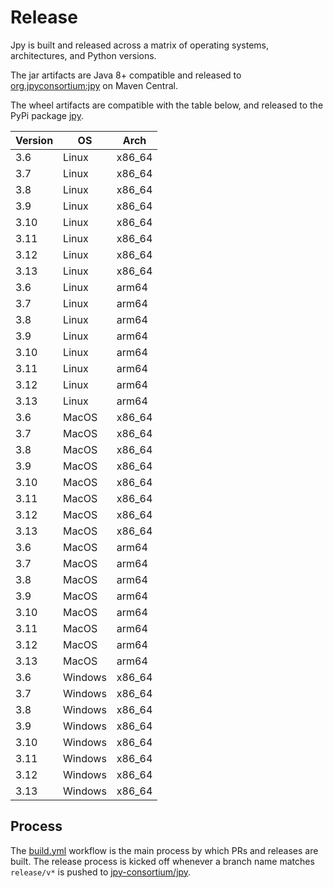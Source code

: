 # Release

Jpy is built and released across a matrix of operating systems, architectures, and Python versions.

The jar artifacts are Java 8+ compatible and released to [org.jpyconsortium:jpy](https://repo1.maven.org/maven2/org/jpyconsortium/jpy) on Maven Central.

The wheel artifacts are compatible with the table below, and released to the PyPi package [jpy](https://pypi.org/project/jpy/).

| Version | OS      | Arch   |
|---------|---------|--------|
| 3.6     | Linux   | x86_64 |
| 3.7     | Linux   | x86_64 |
| 3.8     | Linux   | x86_64 |
| 3.9     | Linux   | x86_64 |
| 3.10    | Linux   | x86_64 |
| 3.11    | Linux   | x86_64 |
| 3.12    | Linux   | x86_64 |
| 3.13    | Linux   | x86_64 |
| 3.6     | Linux   | arm64  |
| 3.7     | Linux   | arm64  |
| 3.8     | Linux   | arm64  |
| 3.9     | Linux   | arm64  |
| 3.10    | Linux   | arm64  |
| 3.11    | Linux   | arm64  |
| 3.12    | Linux   | arm64  |
| 3.13    | Linux   | arm64  |
| 3.6     | MacOS   | x86_64 |
| 3.7     | MacOS   | x86_64 |
| 3.8     | MacOS   | x86_64 |
| 3.9     | MacOS   | x86_64 |
| 3.10    | MacOS   | x86_64 |
| 3.11    | MacOS   | x86_64 |
| 3.12    | MacOS   | x86_64 |
| 3.13    | MacOS   | x86_64 |
| 3.6     | MacOS   | arm64  |
| 3.7     | MacOS   | arm64  |
| 3.8     | MacOS   | arm64  |
| 3.9     | MacOS   | arm64  |
| 3.10    | MacOS   | arm64  |
| 3.11    | MacOS   | arm64  |
| 3.12    | MacOS   | arm64  |
| 3.13    | MacOS   | arm64  |
| 3.6     | Windows | x86_64 |
| 3.7     | Windows | x86_64 |
| 3.8     | Windows | x86_64 |
| 3.9     | Windows | x86_64 |
| 3.10    | Windows | x86_64 |
| 3.11    | Windows | x86_64 |
| 3.12    | Windows | x86_64 |
| 3.13    | Windows | x86_64 |

## Process

The [build.yml](.github/workflows/build.yml) workflow is the main process by which PRs and releases are built.
The release process is kicked off whenever a branch name matches `release/v*` is pushed to [jpy-consortium/jpy](https://github.com/jpy-consortium/jpy).
